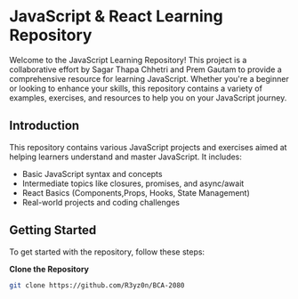 # JavaScript & React Learning Repository

Welcome to the JavaScript Learning Repository! This project is a collaborative effort by Sagar Thapa Chhetri and Prem Gautam to provide a comprehensive resource for learning JavaScript. Whether you're a beginner or looking to enhance your skills, this repository contains a variety of examples, exercises, and resources to help you on your JavaScript journey.

## Introduction

This repository contains various JavaScript projects and exercises aimed at helping learners understand and master JavaScript. It includes:

- Basic JavaScript syntax and concepts
- Intermediate topics like closures, promises, and async/await
- React Basics (Components,Props, Hooks, State Management)
- Real-world projects and coding challenges

## Getting Started

To get started with the repository, follow these steps:

**Clone the Repository**

```bash
git clone https://github.com/R3yz0n/BCA-2080
```
